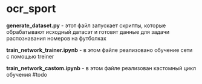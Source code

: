 # ocr_sport

**generate_dataset.py** - этот файл запускает скрипты, которые обрабатывают исходный датасэт и готовят данные для задачи распознавания номеров на футболках

**train_network_trainer.ipynb** - в этом файле реализовано обучение сети с помощью treiner

**train_network_castom.ipynb** - в этом файле реализован кастомный цикл обучения #todo

